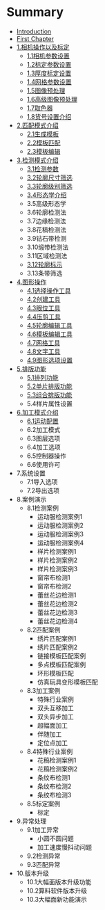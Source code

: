 # Summary

* [Introduction](README.md)
* [First Chapter](chapter1.md)
* [1.相机操作以及标定](1xiang-ji-cao-zuo-yi-ji-biao-ding.md)
  * [1.1相机参数设置](1xiang-ji-cao-zuo-yi-ji-biao-ding/11xiang-ji-can-shu-she-zhi.md)
  * [1.2标定参数设置](1xiang-ji-cao-zuo-yi-ji-biao-ding/12biao-ding-can-shu-she-zhi.md)
  * [1.3厚度标定设置](1xiang-ji-cao-zuo-yi-ji-biao-ding/13hou-du-biao-ding-she-zhi.md)
  * [1.4网格参数设置](1xiang-ji-cao-zuo-yi-ji-biao-ding/14wang-ge-can-shu-she-zhi.md)
  * [1.5图像预处理](1xiang-ji-cao-zuo-yi-ji-biao-ding/15tu-xiang-yu-chu-li.md)
  * [1.6高级图像预处理](1xiang-ji-cao-zuo-yi-ji-biao-ding/16gao-ji-tu-xiang-yu-chu-li.md)
  * [1.7取色器](1xiang-ji-cao-zuo-yi-ji-biao-ding/17qu-se-qi.md)
  * [1.8货号设置介绍](1xiang-ji-cao-zuo-yi-ji-biao-ding/18huo-hao-she-zhi-jie-shao.md)
* [2.匹配模式介绍](2huo-hao-she-zhi-jie-shao.md)
  * [2.1生成模板](2huo-hao-she-zhi-jie-shao/21sheng-cheng-mo-ban.md)
  * [2.2模板匹配](2huo-hao-she-zhi-jie-shao/22mo-ban-pi-pei.md)
  * [2.3模板编辑](2huo-hao-she-zhi-jie-shao/23mo-ban-bian-ji.md)
* [3.检测模式介绍](4jian-ce-mo-shi-jie-shao.md)
  * [3.1检测参数](4jian-ce-mo-shi-jie-shao/31jian-ce-can-shu.md)
  * [3.2轮廓尺寸筛选](4jian-ce-mo-shi-jie-shao/32lun-kuo-chi-cun-shai-xuan.md)
  * [3.3轮廓级别筛选](4jian-ce-mo-shi-jie-shao/33lun-kuo-ji-bie-shai-xuan.md)
  * [3.4形态学介绍](4jian-ce-mo-shi-jie-shao/34xing-tai-xue-jie-shao.md)
  * 3.5高级形态学
  * 3.6轮廓检测法
  * 3.7边缘检测法
  * 3.8花稿检测法
  * 3.9钻石带检测
  * 3.10缎带检测法
  * 3.11区域检测法
  * [3.12轮廓标示](4jian-ce-mo-shi-jie-shao/312lun-kuo-biao-shi.md)
  * 3.13条带筛选
* [4.图形操作](5tu-xing-cao-zuo.md)
  * [4.1选择操作工具](5tu-xing-cao-zuo/41xuan-ze-cao-zuo-gong-ju.md)
  * [4.2创建工具](5tu-xing-cao-zuo/42chuang-jian-gong-ju.md)
  * [4.3眼位工具](5tu-xing-cao-zuo/43yan-wei-gong-ju.md)
  * [4.4压剪工具](5tu-xing-cao-zuo/44ya-jian-gong-ju.md)
  * [4.5轮廓编辑工具](5tu-xing-cao-zuo/45lun-kuo-bian-ji-gong-ju.md)
  * [4.6模板编辑工具](5tu-xing-cao-zuo/46mo-ban-bian-ji-gong-ju.md)
  * [4.7网格工具](5tu-xing-cao-zuo/47wang-ge-gong-ju.md)
  * [4.8文字工具](5tu-xing-cao-zuo/48wen-zi-gong-ju.md)
  * [4.9图形选项设置](5tu-xing-cao-zuo/49tu-xing-xuan-xiang-she-zhi.md)
* [5.排版功能](6pai-ban-gong-neng.md)
  * [5.1排列功能](6pai-ban-gong-neng/51pai-lie-gong-neng.md)
  * [5.2单片排版功能](6pai-ban-gong-neng/52dan-pian-pai-lie-gong-neng.md)
  * [5.3组合排版功能](6pai-ban-gong-neng/53zu-he-pai-ban-gong-neng.md)
  * 5.4样片属性设置
* [6.加工模式介绍](7jia-gong-mo-shi-jie-shao.md)
  * [6.1运动配置](7jia-gong-mo-shi-jie-shao/61yun-dong-pei-zhi.md)
  * 6.2加工模式
  * 6.3图层选项
  * 6.4加工选项
  * 6.5控制器操作
  * 6.6使用许可
* 7.系统设置
  * 7.1导入选项
  * 7.2导出选项
* 8.案例演示
  * 8.1检测案例
    * 运动服检测案例1
    * 运动服检测案例2
    * 运动服检测案例3
    * 运动服检测案例4
    * 样片检测案例1
    * 样片检测案例2
    * 样片检测案例3
    * 窗帘布检测1
    * 窗帘布检测2
    * 蕾丝花边检测1
    * 蕾丝花边检测2
    * 蕾丝花边检测3
    * 蕾丝花边检测4
  * 8.2匹配案例
    * 绣片匹配案例1
    * 绣片匹配案例2
    * 链接模板匹配案例
    * 多点模板匹配案例
    * 环形模板匹配
    * 仿真玩具变形模板匹配
  * 8.3加工案例
    * 特殊行业案例
    * 双头互移加工
    * 双头异步加工
    * 超幅面加工
    * 伴随加工
    * 定位点加工
  * 8.4特殊行业案例
    * 花稿检测案例1
    * 花稿检测案例2
    * 条纹布检测1
    * 条纹布检测2
    * 条纹布检测3
  * 8.5标定案例
    * 标定
* 9.异常处理
  * 9.1加工异常
    * 小圆不圆问题
    * 加工速度慢抖动问题
  * 9.2检测异常
  * 9.3匹配异常
* 10.版本升级
  * 10.1大幅面版本升级功能
  * 10.2算料软件版本升级
  * 10.3大幅面新功能演示

